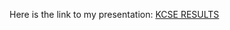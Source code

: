 Here is the link to my presentation: [KCSE RESULTS](https://docs.google.com/presentation/d/1ZPDUpqsPbBb9fgmzRzUpvA7huTqzjPAK4JddbueF8JA/edit?usp=sharing)
